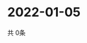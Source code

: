 # 2022-01-05
  共 0条

  <!-- BEGIN -->
  <!-- 最后更新时间Wed Jan 05 2022 11:02:44 GMT+0000 (Coordinated Universal Time) -->
  
  <!-- END -->
  
  